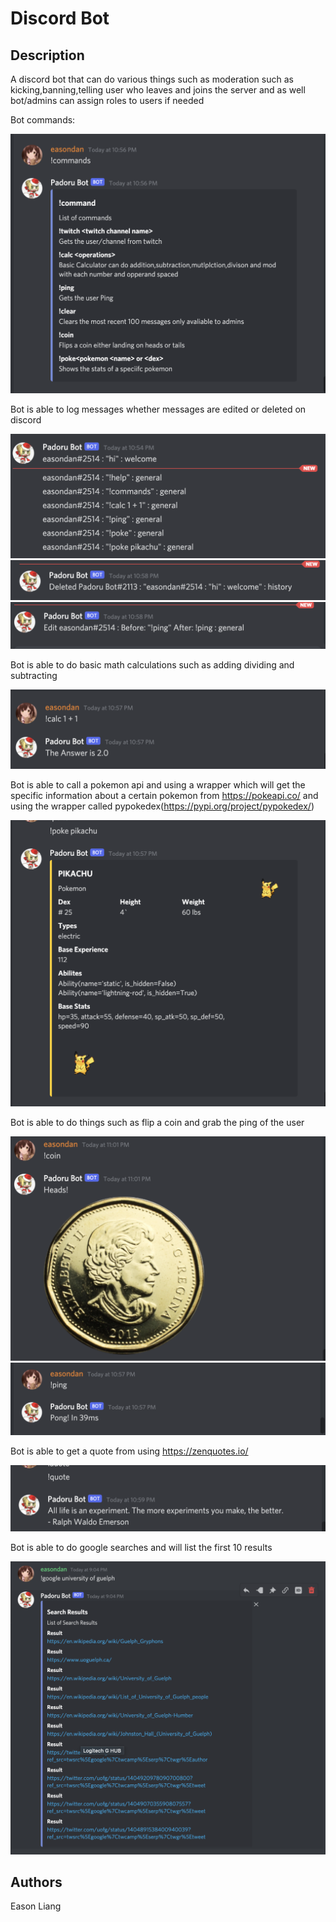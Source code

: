 # Discord Bot

## Description
A discord bot that can do various things such as moderation such as kicking,banning,telling user who leaves and joins the server and as well bot/admins can assign roles to users if needed 

Bot commands:

![image](https://github.com/easondan/Discord-Bot/blob/main/Discord%20Bot/help.png)

Bot is able to log messages whether messages are edited or deleted on discord

![image](https://github.com/easondan/Discord-Bot/blob/main/Discord%20Bot/history.png)
![image](https://github.com/easondan/Discord-Bot/blob/main/Discord%20Bot/delete.png)
![image](https://github.com/easondan/Discord-Bot/blob/main/Discord%20Bot/edit.png)

Bot is able to do basic math calculations such as adding dividing and subtracting

![image](https://github.com/easondan/Discord-Bot/blob/main/Discord%20Bot/calc.png)

Bot is able to call a pokemon api and using a wrapper which will get the specific information about a certain pokemon from https://pokeapi.co/
and using the wrapper called pypokedex(https://pypi.org/project/pypokedex/)

![image](https://github.com/easondan/Discord-Bot/blob/main/Discord%20Bot/poke.png)

Bot is able to do things such as flip a coin and grab the ping of the user

![image](https://github.com/easondan/Discord-Bot/blob/main/Discord%20Bot/coin.png)
![image](https://github.com/easondan/Discord-Bot/blob/main/Discord%20Bot/ping.png)

Bot is able to get a quote from using https://zenquotes.io/

![image](https://github.com/easondan/Discord-Bot/blob/main/Discord%20Bot/quote.png)

Bot is able to do google searches and will list the first 10 results

![image](https://github.com/easondan/Discord-Bot/blob/main/Discord%20Bot/Screen%20Shot%202021-06-15%20at%209.04.57%20PM.png)

## Authors

Eason Liang
